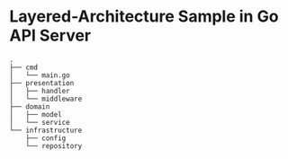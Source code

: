 # Layered-Architecture Sample in Go API Server

```
.
├── cmd
│   └── main.go
├── presentation
│   ├── handler
│   └── middleware
├── domain
│   ├── model
│   └── service
└── infrastructure
    ├── config
    └── repository
```

